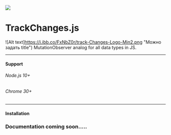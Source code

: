 ![](https://i.ibb.co/FxNbZ0r/track-Changes-Logo-Min2.png)
# TrackChanges.js 
![Alt text]https://i.ibb.co/FxNbZ0r/track-Changes-Logo-Min2.png "Можно задать title")
MutationObserver analog for all data types in JS.

 ******
#### Support
###### Node.js 10+
###### Chrome 30+
 ******
#### Installation

### Documentation coming soon.....
